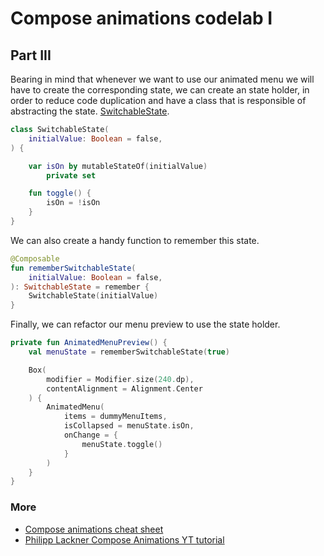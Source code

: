 # Compose animations codelab I

## Part III

Bearing in mind that whenever we want to use our animated menu we will have to create the corresponding state, 
we can create an state holder, in order to reduce code duplication and have a class that is responsible of abstracting the state.
[SwitchableState](app/src/main/java/dev/fabirt/composeanimationscodelab1/ui/state/SwitchableState.kt).

```kotlin
class SwitchableState(
    initialValue: Boolean = false,
) {

    var isOn by mutableStateOf(initialValue)
        private set

    fun toggle() {
        isOn = !isOn
    }
}
```

We can also create a handy function to remember this state.

```kotlin
@Composable
fun rememberSwitchableState(
    initialValue: Boolean = false,
): SwitchableState = remember {
    SwitchableState(initialValue)
}
```

Finally, we can refactor our menu preview to use the state holder.

```kotlin
private fun AnimatedMenuPreview() {
    val menuState = rememberSwitchableState(true)

    Box(
        modifier = Modifier.size(240.dp),
        contentAlignment = Alignment.Center
    ) {
        AnimatedMenu(
            items = dummyMenuItems,
            isCollapsed = menuState.isOn,
            onChange = {
                menuState.toggle()
            }
        )
    }
}
```

### More

- [Compose animations cheat sheet](https://storage.googleapis.com/android-stories/compose/Compose_Animation_Cheat_Sheet.pdf)
- [Philipp Lackner Compose Animations YT tutorial](https://youtu.be/6ZZDPILtYlA)
